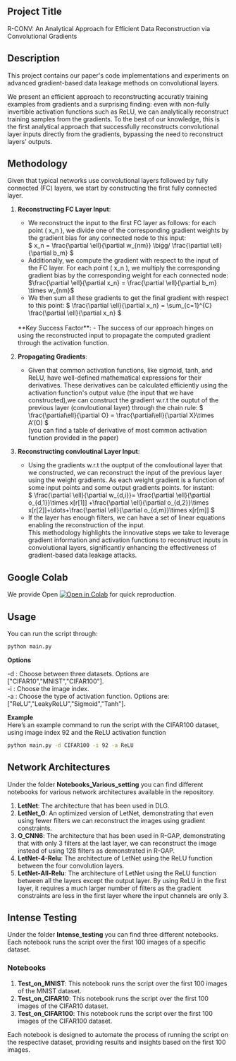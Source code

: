 ## Project Title
R-CONV: An Analytical Approach for Efficient Data
Reconstruction via Convolutional Gradients
## Description
This project contains our paper's code implementations and experiments on advanced gradient-based data leakage methods on convolutional layers. <br>

We present an efficient approach to reconstructing accuratly training examples from gradients and a surprising finding: even with non-fully invertible activation functions such as ReLU, we can analytically reconstruct training samples from the gradients. To the best of our knowledge, this is the first analytical approach that successfully reconstructs convolutional layer inputs directly from the gradients, bypassing the need to reconstruct layers' outputs.<br>

## Methodology

Given that typical networks use convolutional layers followed by fully connected (FC) layers, we start by constructing the first fully connected layer.
1. **Reconstructing FC Layer Input**:
    - We reconstruct the input to the first FC layer as follows: for each point \( x_n \), we divide one of the corresponding gradient weights by the gradient bias for any connected node to this input:<br> $ x_n = \frac{\partial \ell}{\partial w_{nm}} \bigg/ \frac{\partial \ell}{\partial b_m} $
    - Additionally, we compute the gradient with respect to the input of the FC layer. For each point \( x_n \), we multiply the corresponding gradient bias by the corresponding weight for each connected node:
    $\frac{\partial \ell}{\partial x_n} = \frac{\partial \ell}{\partial b_m} \times w_{nm}$
    - We then sum all these gradients to get the final gradient with respect to this point:
    $
    \frac{\partial \ell}{\partial x_n} = \sum_{c=1}^{C} \frac{\partial \ell}{\partial x_n}
    $
    <br>
    **Key Success Factor**:
        - The success of our approach hinges on using the reconstructed input to propagate the computed gradient through the activation function.
2. **Propagating Gradients**:
    - Given that common activation functions, like sigmoid, tanh, and ReLU, have well-defined mathematical expressions for their derivatives. These derivatives can be calculated efficiently using the activation function's output value (the input that we have constructed),we can construct the gradient w.r.t the ouptut of the previous layer (convloutional layer) through the chain rule:
    $ \frac{\partial\ell}{\partial O} =  \frac{\partial\ell}{\partial X}\times A’(O) $<br>
    (you can find a table of derivative of most common activation function provided in the paper)
   
3. **Reconstructing convloutinal Layer Input**:
    - Using the gradients w.r.t the ouptput of the convloutional layer that we constructed, we can reconstruct the input of the previous layer using the weight gradients. As each weight gradient is a function of some input points and some output gradients points. for instant:<br> $    \frac{\partial \ell}{\partial w_{d,i}}= \frac{\partial \ell}{\partial o_{d,1}}\times x[r[1]] +\frac{\partial \ell}{\partial o_{d,2}}\times x[r[2]]+\dots+\frac{\partial \ell}{\partial o_{d,m}}\times x[r[m]]  $
    - If the layer has enough filters, we can have a set of linear equations enabling the reconstruction of the input.<br>
This methodology highlights the innovative steps we take to leverage gradient information and activation functions to reconstruct inputs in convolutional layers, significantly enhancing the effectiveness of gradient-based data leakage attacks.

## Google Colab
We provide Open [![Open in Colab](https://colab.research.google.com/assets/colab-badge.svg)](https://colab.research.google.com/drive/1JNDLk53NWFdQHV20S_oHfcLPVyo4jNYB?usp=sharing)
for quick reproduction.
## Usage
You can run the script through:
```bash
python main.py 
```
**Options**  

-d : Choose between three datasets. Options are ["CIFAR10","MNIST","CIFAR100"].<br>
-i : Choose the image index.<br>
-a : Choose the type of activation function. Options are:["ReLU","LeakyReLU","Sigmoid","Tanh"].  

**Example**<br>
Here’s an example command to run the script with the CIFAR100 dataset, using image index 92 and the ReLU activation function
```bash
python main.py -d CIFAR100 -i 92 -a ReLU
```
## Network Architectures
Under the folder **Notebooks_Various_setting** you can find different notebooks for various network architectures available in the repository.<br>
1. **LetNet**: The architecture that has been used in DLG.<br>
2. **LetNet_O**: An optimized version of LetNet, demonstrating that even using fewer filters we can reconstruct the images using gradient constraints.<br>
3. **O_CNN6**: The architecture that has been used in R-GAP, demonstrating that with only 3 filters at the last layer, we can reconstruct the image instead of using 128 filters as demonstrated in R-GAP.<br>
4. **LetNet-4-Relu**: The architecture of LetNet using the ReLU function between the four convolution layers.<br>
5. **LetNet-All-Relu**: The architecture of LetNet using the ReLU function between all the layers except the output layer. By using ReLU in the first layer, it requires a much larger number of filters as the gradient constraints are less in the first layer where the input channels are only 3.<br>

## Intense Testing

Under the folder **Intense_testing** you can find three different notebooks. Each notebook runs the script over the first 100 images of a specific dataset.

### Notebooks

1. **Test_on_MNIST**: This notebook runs the script over the first 100 images of the MNIST dataset.
2. **Test_on_CIFAR10**: This notebook runs the script over the first 100 images of the CIFAR10 dataset.
3. **Test_on_CIFAR100**: This notebook runs the script over the first 100 images of the CIFAR100 dataset.

Each notebook is designed to automate the process of running the script on the respective dataset, providing results and insights based on the first 100 images.